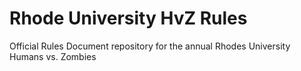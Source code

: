 # Rhode University HvZ Rules
Official Rules Document repository for the annual Rhodes University Humans vs. Zombies
